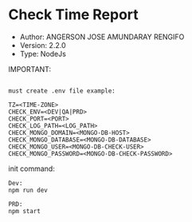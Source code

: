# Check Time Report

- Author: ANGERSON JOSE AMUNDARAY RENGIFO
- Version: 2.2.0
- Type: NodeJs

IMPORTANT:
```

must create .env file example:

TZ=<TIME-ZONE>
CHECK_ENV=<DEV|QA|PRD>
CHECK_PORT=<PORT>
CHECK_LOG_PATH=<LOG_PATH>
CHECK_MONGO_DOMAIN=<MONGO-DB-HOST>
CHECK_MONGO_DATABASE=<MONGO-DB-DATABASE>
CHECK_MONGO_USER=<MONGO-DB-CHECK-USER>
CHECK_MONGO_PASSWORD=<MONGO-DB-CHECK-PASSWORD>

```


init command:
```
Dev:
npm run dev

PRD:
npm start

```